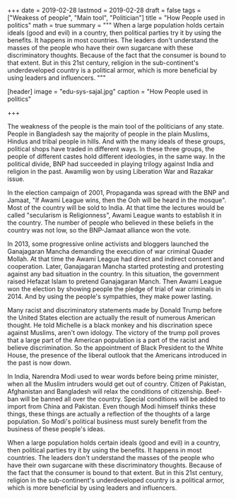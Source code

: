 +++
date = 2019-02-28
lastmod = 2019-02-28
draft = false
tags = ["Weakess of people", "Main tool", "Politician"]
title = "How People used in politics"
math = true
summary = """
When a large population holds certain ideals (good and evil) in a country, then political parties try it by using the benefits. It happens in most countries. The leaders don't understand the masses of the people who have their own sugarcane with these discriminatory thoughts. Because of the fact that the consumer is bound to that extent. But in this 21st century, religion in the sub-continent's underdeveloped country is a political armor, which is more beneficial by using leaders and influencers. 
"""

[header]
image = "edu-sys-sajal.jpg"
caption = "How People used in politics"

+++

The weakness of the people is the main tool of the politicians of any state. People in Bangladesh say the majority of people in the plain Muslims, Hindus and tribal people in hills. And with the many ideals of these groups, political shops have traded in different ways. In these three groups, the people of different castes hold different ideologies, in the same way. In the political divide, BNP had succeeded in playing trilogy against India and religion in the past. Awamilig won by using Liberation War and Razakar issue.

In the election campaign of 2001, Propaganda was spread with the BNP and Jamaat, "If Awami League wins, then the Ooh will be heard in the mosque". Most of the country will be sold to India. At that time the lectures would be called "secularism is Religionness", Awami League wants to establish it in the country. The number of people who believed in these beliefs in the country was not low, so the BNP-Jamaat alliance won the vote.

In 2013, some progressive online activists and bloggers launched the Ganajagaran Mancha demanding the execution of war criminal Quader Mollah. At that time the Awami League had direct and indirect consent and cooperation. Later, Ganajagaran Mancha started protesting and protesting against any bad situation in the country. In this situation, the government raised Hefazat Islam to pretend Ganajagaran Manch. Then Awami League won the election by showing people the pledge of trial of war criminals in 2014. And by using the people's sympathies, they make power lasting.

Many racist and discriminatory statements made by Donald Trump before the United States election are actually the result of numerous American thought. He told Michelle is a black monkey and his discrination spece against Muslims, aren't own idology. The victory of the trump poll proves that a large part of the American population is a part of the racist and believe discrimination. So the appointment of Black President to the White House, the presence of the liberal outlook that the Americans introduced in the past is now down.

In India, Narendra Modi used to wear words before being prime minister, when all the Muslim intruders would get out of country. Citizen of Pakistan, Afghanistan and Bangladesh will relax the conditions of citizenship. Beef-ban will be banned all over the country. Special conditions will be added to import from China and Pakistan. Even though Modi himself thinks these things, these things are actually a reflection of the thoughts of a large population. So Modi's political business must surely benefit from the business of these people's ideas.

When a large population holds certain ideals (good and evil) in a country, then political parties try it by using the benefits. It happens in most countries. The leaders don't understand the masses of the people who have their own sugarcane with these discriminatory thoughts. Because of the fact that the consumer is bound to that extent. But in this 21st century, religion in the sub-continent's underdeveloped country is a political armor, which is more beneficial by using leaders and influencers.